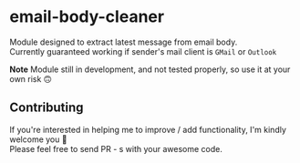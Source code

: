 # email-body-cleaner

Module designed to extract latest message from email body.<br >
Currently guaranteed working if sender's mail client is `GMail` or `Outlook` <br >

**Note** Module still in development, and not tested properly, so use it at your own risk 🙃

## Contributing

If you're interested in helping me to improve / add functionality, I'm kindly welcome you 🤗 <br >
Please feel free to send PR - s with your awesome code.

